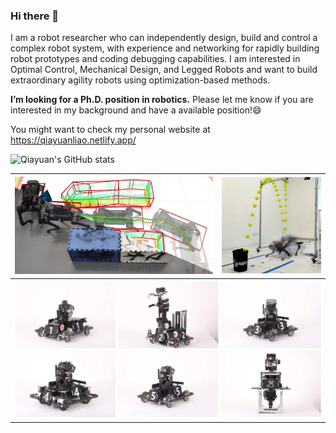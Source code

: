 ### Hi there 👋

I am a robot researcher who can independently design, build and control a complex robot system, with experience and networking for rapidly building robot prototypes and coding debugging capabilities. I am interested in Optimal Control, Mechanical Design, and Legged Robots and want to build extraordinary agility robots using optimization-based methods.

**I’m looking for a Ph.D. position in robotics.** Please let me know if you are interested in my background and have a available position!😄️

You might want to check my personal website at https://qiayuanliao.netlify.app/

![Qiayuan's GitHub stats](https://github-readme-stats.vercel.app/api?username=qiayuanliao&include_all_commits=true&show_icons=true&count_private=true&hide_rank=true)

<table class="tg">
<thead>
  <tr>
    <th class="tg-c3ow"> <img src="assets/nmpc_dcbf_duality.jpg" alt="nmpc_dcbf_duality" width=400 /> </th>
    <th class="tg-0pky"> <img src="assets/bbq.jpg" alt="bbq" width=200 /> </th>
  </tr>
</thead>
<tbody>
  <tr>
    <td class="tg-0pky" colspan="2"> <img src="assets/robomaster.png" alt="bbq" width=600 /> </td>
  </tr>
</tbody>
</table>

